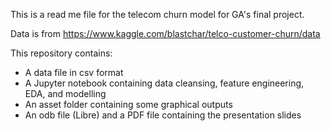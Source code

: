 This is a read me file for the telecom churn model for GA's final project.

Data is from https://www.kaggle.com/blastchar/telco-customer-churn/data

This repository contains:
* A data file in csv format
* A Jupyter notebook containing data cleansing, feature engineering, EDA, and modelling
* An asset folder containing some graphical outputs
* An odb file (Libre) and a PDF file containing the presentation slides